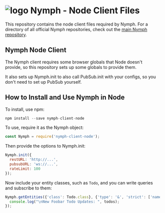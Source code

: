 # <img alt="logo" src="https://raw.githubusercontent.com/sciactive/2be-extras/master/logo/product-icon-40-bw.png" align="top" /> Nymph - Node Client Files

This repository contains the node client files required by Nymph. For a directory of all official Nymph repositories, check out the [main Nymph repository](https://github.com/sciactive/nymph).

## Nymph Node Client

The Nymph client requires some browser globals that Node doesn't provide, so this repository sets up some globals to provide them.

It also sets up Nymph.init to also call PubSub.init with your configs, so you don't need to set up PubSub yourself.

## How to Install and Use Nymph in Node

To install, use npm:

```js
npm install --save nymph-client-node
```

To use, require it as the Nymph object:

```js
const Nymph = require('nymph-client-node');
```

Then provide the options to Nymph.init:

```js
Nymph.init({
  restURL: 'http://...',
  pubsubURL: 'ws://...',
  rateLimit: 100
});
```

Now include your entity classes, such as `Todo`, and you can write queries and subscribe to them:

```js
Nymph.getEntities({'class': Todo.class}, {'type': '&', 'strict': ['name', 'Foobar']}).subscribe((todos) => {
  console.log("\nNew Foobar Todo Updates: ", todos);
});
```
